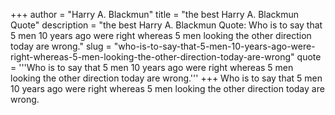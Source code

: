 +++
author = "Harry A. Blackmun"
title = "the best Harry A. Blackmun Quote"
description = "the best Harry A. Blackmun Quote: Who is to say that 5 men 10 years ago were right whereas 5 men looking the other direction today are wrong."
slug = "who-is-to-say-that-5-men-10-years-ago-were-right-whereas-5-men-looking-the-other-direction-today-are-wrong"
quote = '''Who is to say that 5 men 10 years ago were right whereas 5 men looking the other direction today are wrong.'''
+++
Who is to say that 5 men 10 years ago were right whereas 5 men looking the other direction today are wrong.
